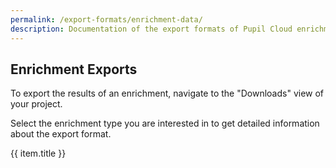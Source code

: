 ```yaml
---
permalink: /export-formats/enrichment-data/
description: Documentation of the export formats of Pupil Cloud enrichments.
---
```

## Enrichment Exports

To export the results of an enrichment, navigate to the "Downloads" view of your project.

Select the enrichment type you are interested in to get detailed information about the export format.

<div class="pb-4">
  <v-btn
    v-for="(item,index) in enrichmentExports"
    :key="index"
    outline
    round
    color="primary"
    :to="item.link"
    style="font-weight:normal;"
  >
    {{ item.title }}
  </v-btn>
</div>

<script>
export default {
  data() {
        return {
            enrichmentExports: [
                {
                title: "Reference Image Mapper",
                link: "/export-formats/enrichment-data/reference-image-mapper/",
                },
                {
                title: "Marker Mapper",
                link: "/export-formats/enrichment-data/marker-mapper/",
                },
                {
                title: "Face Mapper",
                link: "/export-formats/enrichment-data/face-mapper/",
                },
                {
                title: "Gaze Overlay",
                link: "/export-formats/enrichment-data/gaze-overlay/",
                },
            ],
        };
    },
};
</script>
